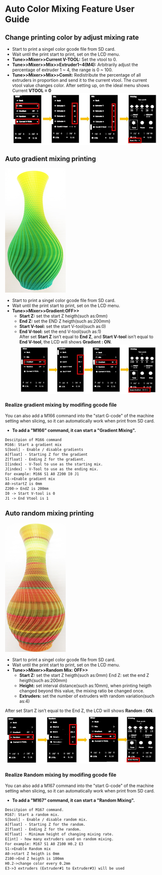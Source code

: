 # Auto Color Mixing Feature User Guide
## Change printing color by adjust mixing rate    
+ Start to print a singel color gcode file from SD card.
+ Wait until the print start to print, set on the LCD menu.  
+ **Tune>>Mixer>>Current V-TOOL:** Set the vtool to 0.   
+ **Tune>>Mixer>>Mix>>Extruder1~4(M4):** Arbitrarily adjust the percentage of extruder 1 ~ 4, the range is 0 ~ 100.  
+ **Tune>>Mixer>>Mix>>Comit:** Redistribute the percentage of all extruders in proportion and send it to the current vtool. The current vtool value changes color.
After setting up, on the ideal menu shows Current **VTOOL = 0**
![](1.jpg)

## Auto gradient mixing printing
![](2.jpg)
+ Start to print a singel color gcode file from SD card.  
+ Wait until the print start to print, set on the LCD menu.  
+ **Tune>>Mixer>>Gradient:OFF>>**
  + **Start Z:** set the start Z heigth(such as:0mm)      
  + **End Z:** set the END Z heigth(such as:200mm)     
  + **Start V-tool:** set the start V-tool(such as:0)        
  + **End V-tool:** set the end V-tool(such as:1)      
After set **Start Z** isn’t equal to **End Z**, and **Start V-tool** isn’t equal to **End V-tool**, the LCD will shows **Gradient : ON**.      
![](3.jpg)

### Realize gradient mixing by modifing gcode file
You can also add a M166 command into the "start G-code" of the machine setting when slicing, so it can automatically work when print from SD card.  
  
+ **To add a "M166" command, it can start a "Gradient Mixing".**
> 
	Descitpion of M166 command
	M166: Start a gradient mix  
	S[bool] - Enable / disable gradients
	A[float] - Starting Z for the gradient
	Z[float] - Ending Z for the gradient.
	I[index] - V-Tool to use as the starting mix.
	J[index] - V-Tool to use as the ending mix.
	For example: M166 S1 A0 Z200 I0 J1
	S1->Enable gradient mix 
	A0->startZ is 0mm 
	Z200-> EndZ is 200mm 
	I0 -> Start V-tool is 0 
	J1 -> End Vtool is 1

## Auto random mixing printing
![](4.jpg)
+ Start to print a singel color gcode file from SD card.  
+ Wait until the print start to print, set on the LCD menu. 
+ **Tune>>Mixer>>Random Mix: OFF>>**
	+ **Start Z:** set the start Z heigth(such as:0mm) End Z: set the end Z heigth(such as:200mm)    
	+ **Height:** set interval distance(such as:10mm), when printing heigth changed beyond this value, the mixing ratio be changed once.    
	+ **Extruders:** set the number of extruders with random variation(such as:4) 

After set Start Z isn’t equal to the End Z, the LCD will shows **Random : ON**.
![](5.jpg)

### Realize Random mixing by modifing gcode file
You can also add a M167 command into the "start G-code" of the machine setting when slicing, so it can automatically work when print from SD card.  

+ **To add a "M167" command, it can start a "Random Mixing".**
> 
	Descitpion of M167 command.
	M167: Start a random mix.
	S[bool] - Enable / disable random mix.
	A[float] - Starting Z for the random.
	Z[float] - Ending Z for the random.
	H[float] - Minimum height of changing mixing rate.
	E[int] - how many extruders used on random mixing.
	For example: M167 S1 A0 Z100 H0.2 E3
	S1->Enable Random mix 
	A0->start Z heigth is 0mm 
	Z100->End Z heigth is 100mm 
	H0.2->change color every 0.2mm
	E3->3 extruders (Extruder#1 to Extruder#3) will be used